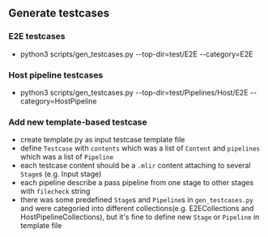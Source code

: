 ## Generate testcases

### E2E testcases
- python3 scripts/gen_testcases.py --top-dir=test/E2E --category=E2E

### Host pipeline testcases
- python3 scripts/gen_testcases.py --top-dir=test/Pipelines/Host/E2E --category=HostPipeline


### Add new template-based testcase
- create template.py as input testcase template file
- define `Testcase` with `contents` which was a list of `Content` and `pipelines` which was a list of `Pipeline`
- each testcase content should be a `.mlir` content attaching to several `Stage`s (e.g. Input stage)
- each pipeline describe a pass pipeline from one stage to other stages with `filecheck` string
- there was some predefined `Stage`s and `Pipeline`s in `gen_testcases.py` and were categoried into different collections(e.g. E2ECollections and HostPipelineCollections), but it's fine to define new `Stage` or `Pipeline` in template file